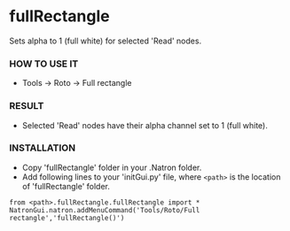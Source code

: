 # fullRectangle

Sets alpha to 1 (full white) for selected 'Read' nodes.

### HOW TO USE IT

* Tools -> Roto -> Full rectangle

### RESULT

* Selected 'Read' nodes have their alpha channel set to 1 (full white).

### INSTALLATION

* Copy 'fullRectangle' folder in your .Natron folder.
* Add following lines to your 'initGui.py' file, where ``<path>`` is the location of 'fullRectangle' folder.

```
from <path>.fullRectangle.fullRectangle import *
NatronGui.natron.addMenuCommand('Tools/Roto/Full rectangle','fullRectangle()')
```
